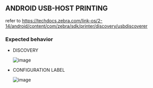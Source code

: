 ## ANDROID USB-HOST PRINTING
refer to https://techdocs.zebra.com/link-os/2-14/android/content/com/zebra/sdk/printer/discovery/usbdiscoverer

### Expected behavior

- DISCOVERY
  
    ![image](https://github.com/ZebraDevs/ANDROID-USBHOST-PRINTING/assets/11386676/973f855a-a0c8-4bdb-afd4-85d45466645f)


- CONFIGURATION LABEL
  
    ![image](https://github.com/ZebraDevs/ANDROID-USBHOST-PRINTING/assets/11386676/03ec1581-7cd6-48e7-9ea6-93efe82be2f1)







